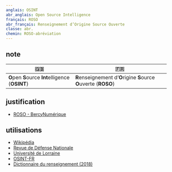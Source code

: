 ```yaml
---
anglais: OSINT
abr_anglais: Open Source Intelligence
français: ROSO
abr_français: Renseignement d’Origine Source Ouverte
classe: abr.
chemin: ROSO-abréviation
---
```

## note

🇬🇧 | 🇫🇷
---|---
**O**pen **S**ource **Int**elligence (**OSINT**)|**R**enseignement d’**O**rigine **S**ource **O**uverte (**ROSO**)

## justification

- [ROSO - BercyNumérique](https://www.bercynumerique.finances.gouv.fr/roso-osint-lexploitation-des-sources-ouvertes-sur-internet)

## utilisations

- [Wikipédia](https://fr.wikipedia.org/wiki/Renseignement_d%27origine_sources_ouvertes)
- [Revue de Défense Nationale](https://www.defnat.com/e-RDN/vue-article.php?carticle=22666)
- [Université de Lorraine](https://formations.univ-lorraine.fr/fr/informatique-outils-reseaux/3747-renseignement-en-sources-ouvertes-osint-et-cybersecurite.html)
- [OSINT-FR](https://osintfr.com/fr/accueil/)
- [Dictionnaire du renseignement (2018)](https://www.cairn.info/dictionnaire-du-renseignement--9782262070564-page-677.htm)

